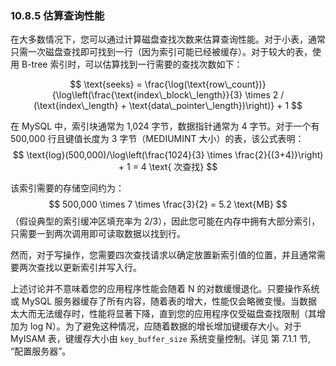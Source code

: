 ### 10.8.5 估算查询性能

在大多数情况下，您可以通过计算磁盘查找次数来估算查询性能。对于小表，通常只需一次磁盘查找即可找到一行（因为索引可能已经被缓存）。对于较大的表，使用 B-tree 索引时，可以估算找到一行需要的查找次数如下：

$$ \text{seeks} = \frac{\log(\text{row\_count})}{\log\left(\frac{\text{index\_block\_length}}{3} \times 2 / (\text{index\_length} + \text{data\_pointer\_length})\right)} + 1 $$

在 MySQL 中，索引块通常为 1,024 字节，数据指针通常为 4 字节。对于一个有 500,000 行且键值长度为 3 字节（MEDIUMINT 大小）的表，该公式表明：$$ \text{log}(500,000)/\log\left(\frac{1024}{3} \times \frac{2}{(3+4)}\right) + 1 = 4 \text{ 次查找} $$

该索引需要的存储空间约为：$$ 500,000 \times 7 \times \frac{3}{2} = 5.2 \text{MB} $$（假设典型的索引缓冲区填充率为 2/3），因此您可能在内存中拥有大部分索引，只需要一到两次调用即可读取数据以找到行。

然而，对于写操作，您需要四次查找请求以确定放置新索引值的位置，并且通常需要两次查找以更新索引并写入行。

上述讨论并不意味着您的应用程序性能会随着 N 的对数缓慢退化。只要操作系统或 MySQL 服务器缓存了所有内容，随着表的增大，性能仅会略微变慢。当数据太大而无法缓存时，性能将显著下降，直到您的应用程序仅受磁盘查找限制（其增加为 log N）。为了避免这种情况，应随着数据的增长增加键缓存大小。对于 MyISAM 表，键缓存大小由 `key_buffer_size` 系统变量控制。详见 第 7.1.1 节, “配置服务器”。